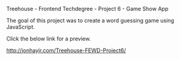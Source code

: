 Treehouse - Frontend Techdegree - Project 6 - Game Show App

The goal of this project was to create a word guessing game using JavaScript.

Click the below link for a preview.

http://jonhayjr.com/Treehouse-FEWD-Project6/